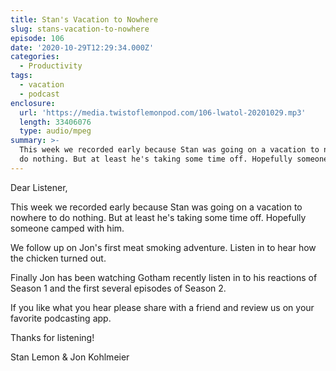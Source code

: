 ```yaml
---
title: Stan's Vacation to Nowhere
slug: stans-vacation-to-nowhere
episode: 106
date: '2020-10-29T12:29:34.000Z'
categories:
  - Productivity
tags:
  - vacation
  - podcast
enclosure:
  url: 'https://media.twistoflemonpod.com/106-lwatol-20201029.mp3'
  length: 33406076
  type: audio/mpeg
summary: >-
  This week we recorded early because Stan was going on a vacation to nowhere to
  do nothing. But at least he's taking some time off. Hopefully someone cam...
---
```


Dear Listener,

This week we recorded early because Stan was going on a vacation to nowhere to do nothing. But at least he's taking some time off. Hopefully someone camped with him.

We follow up on Jon's first meat smoking adventure. Listen in to hear how the chicken turned out.

Finally Jon has been watching Gotham recently listen in to his reactions of Season 1 and the first several episodes of Season 2.

If you like what you hear please share with a friend and review us on your favorite podcasting app.

Thanks for listening!

Stan Lemon & Jon Kohlmeier
